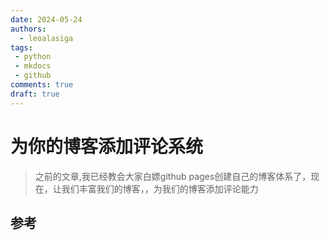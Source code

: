 ```yaml
---
date: 2024-05-24
authors:
  - leoalasiga
tags:
 - python
 - mkdocs
 - github
comments: true
draft: true
---
```


# 为你的博客添加评论系统
> 之前的文章,我已经教会大家白嫖github pages创建自己的博客体系了，现在，让我们丰富我们的博客，，为我们的博客添加评论能力

<!-- more -->



## 参考


